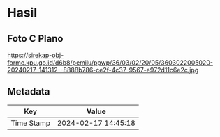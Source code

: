 # Hasil

## Foto C Plano

https://sirekap-obj-formc.kpu.go.id/d6b8/pemilu/ppwp/36/03/02/20/05/3603022005020-20240217-141312--8888b786-ce2f-4c37-9567-e972d11c6e2c.jpg


## Metadata

| Key        | Value               |
| ---------- | ------------------- |
| Time Stamp | 2024-02-17 14:45:18 |



